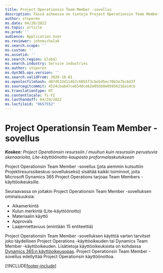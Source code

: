 ```yaml
---
title: Project Operationsin Team Member -sovellus
description: Tässä aiheessa on tietoja Project Operationsin Team Member -sovelluksesta Microsoft Dynamics 365 Project Operationsissa.
author: stsporen
ms.date: 04/20/2022
ms.topic: article
ms.prod: ''
audience: Application User
ms.reviewer: johnmichalak
ms.search.scope: ''
ms.custom: ''
ms.assetid: ''
ms.search.region: Global
ms.search.industry: Service industries
ms.author: stsporen
ms.dyn365.ops.version: ''
ms.search.validFrom: 2020-10-01
ms.openlocfilehash: d87d532d114b7c6055f3cbe5d5ec70b3e7bc643f
ms.sourcegitcommit: 4524cbab47ceb54dce62e055b0e05956216a14cb
ms.translationtype: HT
ms.contentlocale: fi-FI
ms.lasthandoff: 04/29/2022
ms.locfileid: "8657552"
---
```

# <a name="project-operations-team-member-app"></a>Project Operationsin Team Member -sovellus

_**Koskee:** Project Operationsin resurssiin / muuhun kuin resurssiin perustuvia skenaarioita, Lite-käyttöönotto-kaupasta proformalaskutukseen_

Project Operationsin Team Member -sovellus (jota aiemmin kutsuttiin Projektiresurssikeskus-sovellukseksi) sisältää kaikki toiminnot, joita Microsoft Dynamics 365 Project Operations tarjoaa Team Members -käyttöoikeuksille.

Seuraavassa on joitakin Project Operationsin Team Member -sovelluksen ominaisuuksia:

- Aikamerkintä
- Kulun merkintä (Lite-käyttöönotto)
- Materiaalin käyttö
- Approvals
- Laajennettavuus (enintään 15 entiteettiä)

Project Operationsin Team Member -sovelluksen käyttöä varten tarvitset joko täydellisen Project Operations -käyttöoikeuden tai Dynamics Team Member -käyttöoikeuden. Lisätietoja käyttöoikeuksista on kohdassa [Dynamics 365:n käyttöoikeusopas](https://go.microsoft.com/fwlink/?LinkId=866544&clcid=0x409). Project Operationsin Team Member -sovellus edellyttää Project Operationsin käyttöönottoa.

[!INCLUDE[footer-include](../includes/footer-banner.md)]
